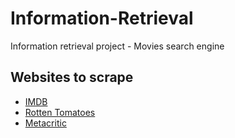# Information-Retrieval
Information retrieval project - Movies search engine

## Websites to scrape

- [IMDB](https://www.imdb.com/)
- [Rotten Tomatoes](https://www.rottentomatoes.com/)
- [Metacritic](https://www.metacritic.com/movie)